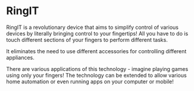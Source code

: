 # RingIT

RingIT is a revolutionary device that aims to simplify control of various devices by  literally bringing control to your fingertips! All you have to do is touch different sections of your fingers to perform different tasks.

It eliminates the need to use different accessories for controlling different appliances.

There are various applications of this technology - imagine playing games using only your fingers! The technology can be extended to allow various home automation or even running apps on your computer or mobile!
